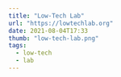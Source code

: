 ```yaml
---
title: "Low-Tech Lab"
url: "https://lowtechlab.org"
date: 2021-08-04T17:33
thumb: "low-tech-lab.png"
tags:
  - low-tech
  - lab
---
```

